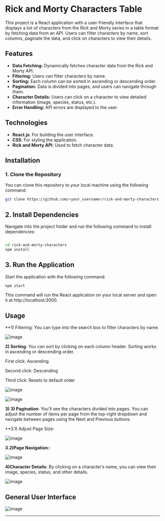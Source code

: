 # Rick and Morty Characters Table

This project is a React application with a user-friendly interface that displays a list of characters from the Rick and Morty series in a table format by fetching data from an API. Users can filter characters by name, sort columns, paginate the data, and click on characters to view their details.

## Features

- **Data Fetching:** Dynamically fetches character data from the Rick and Morty API.
- **Filtering:** Users can filter characters by name.
- **Sorting:** Each column can be sorted in ascending or descending order.
- **Pagination:** Data is divided into pages, and users can navigate through them.
- **Character Details:** Users can click on a character to view detailed information (image, species, status, etc.).
- **Error Handling:** API errors are displayed to the user.

## Technologies

- **React.js**: For building the user interface.
- **CSS**: For styling the application.
- **Rick and Morty API**: Used to fetch character data.

## Installation

### 1. Clone the Repository
You can clone this repository to your local machine using the following command:
```bash
git clone https://github.com/<your_username>/rick-and-morty-characters.git
```

## 2. Install Dependencies
Navigate into the project folder and run the following command to install dependencies:

```bash

cd rick-and-morty-characters
npm install
```
## 3. Run the Application
Start the application with the following command:

```bash
npm start
```
This command will run the React application on your local server and open it at http://localhost:3000.

## Usage
**1) Filtering: You can type into the search box to filter characters by name.

![image](https://github.com/user-attachments/assets/e6a45e06-b674-4ad3-b1ab-011540ffb0fa)  

**2) Sorting**: You can sort by clicking on each column header. Sorting works in ascending or descending order.

First click: Ascending

Second click: Descending

Third click: Resets to default order 

![image](https://github.com/user-attachments/assets/a991dd72-b1ce-4a7e-a082-a60b5474a7de)    

![image](https://github.com/user-attachments/assets/90a72192-4d0d-4c79-86d4-b237e6505e31)   

**3) 3) Pagination**: You’ll see the characters divided into pages. You can adjust the number of items per page from the top-right dropdown and navigate between pages using the Next and Previous buttons.

**3.1) Adjust Page Size:

![image](https://github.com/user-attachments/assets/2b158259-0707-4381-8190-65e468d5da07)  

**3.2)Page Navigation:**:   

![image](https://github.com/user-attachments/assets/4770eb06-252a-4dbf-9750-0f173cd9e9e9)  


**4)Character Details:** By clicking on a character’s name, you can view their image, species, status, and other details.

![image](https://github.com/user-attachments/assets/79adbf82-77c9-4cdb-a85e-592e97a0e3ec)  

## General User Interface

![image](https://github.com/user-attachments/assets/f0217b74-5a98-4f0b-a22d-7d9b4f5c1d3a)  


---



